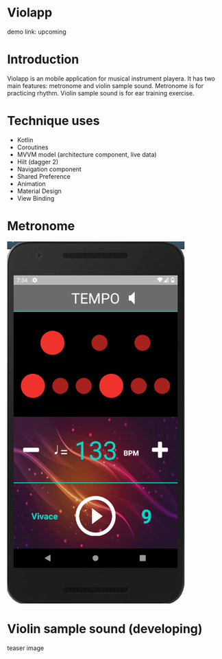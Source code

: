 # Violapp
demo link: upcoming
# Introduction
Violapp is an mobile application for musical instrument playera.
It has two main features: metronome and violin sample sound.
Metronome is for practicing rhythm.
Violin sample sound is for ear training exercise.
# Technique uses
* Kotlin
* Coroutines
* MVVM model (architecture component, live data)
* Hilt (dagger 2)
* Navigation component
* Shared Preference
* Animation
* Material Design
* View Binding
# Metronome
![](Preview/metronome.png)
# Violin sample sound (developing)
teaser image
